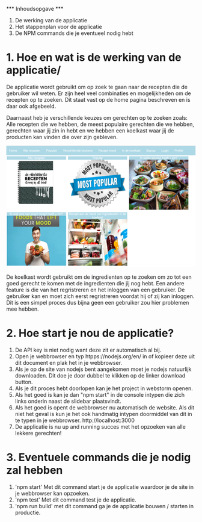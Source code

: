 *** Inhoudsopgave ***
1. De werking van de applicatie
2. Het stappenplan voor de applicatie
3. De NPM commands die je eventueel nodig hebt

# 1. Hoe en wat is de werking van de applicatie/

De applicatie wordt gebruikt om op zoek te gaan naar de recepten
die de gebruiker wil weten. Er zijn heel veel combinaties en
mogelijkheden om de recepten op te zoeken. Dit staat vast op de home
pagina beschreven en is daar ook afgebeeld.

Daarnaast heb je verschillende keuzes om gerechten op te zoeken
zoals: Alle recepten die we hebben, de meest populaire gerechten die
we hebben, gerechten waar jij zin in hebt en we hebben een koelkast
waar jij de producten kan vinden die over zijn gebleven. 

![img.png](src/assets/homepage.png)

De koelkast wordt gebruikt om de ingredienten op te zoeken om zo tot
een goed gerecht te komen met de ingredienten die jij nog hebt. Een
andere feature is die van het regristreren en het inloggen van een
gebruiker. De gebruiker kan en moet zich eerst regristreren voordat hij
of zij kan inloggen. Dit is een simpel proces dus bijna geen een 
gebruiker zou hier problemen mee hebben.

# 2. Hoe start je nou de applicatie?

1. De API key is niet nodig want deze zit er automatisch al bij.
2. Open je webbrowser en typ htpps://nodejs.org/en/ in of kopieer
   deze uit dit document en plak het in je webbrowser.
3. Als je op de site van nodejs bent aangekomen moet je nodejs natuurlijk\
   downloaden. Dit doe je door dubbel te klikken op de linker download button.
4. Als je dit proces hebt doorlopen kan je het project in webstorm openen.
5. Als het goed is kan je dan "npm start" in de console intypen die zich
   links onderin naast de slidebar plaatsvindt.
6. Als het goed is opent de webbrowser nu automatisch de website. Als
   dit niet het geval is kun je het ook handmatig intypen doormiddel
   van dit in te typen in je webbrowser. http://localhost:3000
7. De applicatie is nu up and running succes met het opzoeken van alle
   lekkere gerechten!


# 3. Eventuele commands die je nodig zal hebben

1. 'npm start' Met dit command start je de applicatie waardoor
    je de site in je webbrowser kan opzoeken.
2. 'npm test' Met dit command test je de applicatie.
3. 'npm run build' met dit command ga je de applicatie bouwen / starten
    in productie.
